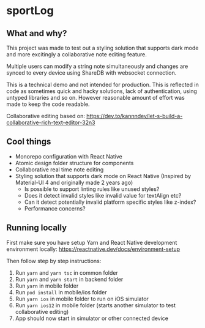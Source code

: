 # sportLog

## What and why?

This project was made to test out a styling solution that supports dark mode and more excitingly a collaborative note editing feature. 

Multiple users can modify a string note simultaneously and changes are synced to every device using ShareDB with websocket connection.

This is a technical demo and not intended for production. This is reflected in code as sometimes quick and hacky solutions, lack of authentication, using untyped libraries and so on. However reasonable amount of effort was made to keep the code readable.

Collaborative editing based on: https://dev.to/kannndev/let-s-build-a-collaborative-rich-text-editor-32n3


## Cool things

- Monorepo configuration with React Native
- Atomic design folder structure for components
- Collaborative real time note editing
- Styling solution that supports dark mode on React Native (Inspired by Material-UI 4 and originally made 2 years ago)
    - Is possible to support linting rules like unused styles?
    - Does it detect invalid styles like invalid value for textAlign etc?
    - Can it detect potentially invalid platform specific styles like z-index?
    - Performance concerns?


## Running locally

First make sure you have setup Yarn and React Native development environment locally: https://reactnative.dev/docs/environment-setup

Then follow step by step instructions:

1. Run `yarn` and `yarn tsc` in common folder
2. Run `yarn` and `yarn start` in backend folder
3. Run `yarn` in mobile folder
4. Run `pod install` in mobile/ios folder
5. Run `yarn ios` in mobile folder to run on iOS simulator
6. Run `yarn ios12` in mobile folder (starts another simulator to test collaborative editing)
6. App should now start in simulator or other connected device